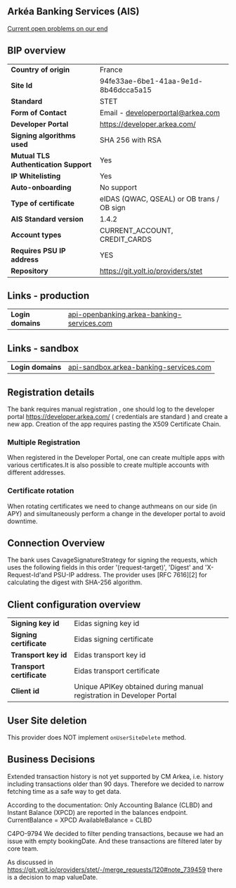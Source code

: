 ## Arkéa Banking Services (AIS)

[Current open problems on our end][1]

## BIP overview

|                                       |                                           |
|---------------------------------------|-------------------------------------------|
| **Country of origin**                 | France                                    | 
| **Site Id**                           | 94fe33ae-6be1-41aa-9e1d-8b46dcca5a15      |
| **Standard**                          | STET                                      |
| **Form of Contact**                   | Email - developerportal@arkea.com         |
| **Developer Portal**                  | https://developer.arkea.com/              |
| **Signing algorithms used**           | SHA 256 with RSA                          |
| **Mutual TLS Authentication Support** | Yes                                       |
| **IP Whitelisting**                   | Yes                                       |
| **Auto-onboarding**                   | No support                                |
| **Type of certificate**               | eIDAS (QWAC, QSEAL) or OB trans / OB sign |
| **AIS Standard version**              | 1.4.2                                     |
| **Account types**                     | CURRENT_ACCOUNT, CREDIT_CARDS             |
| **Requires PSU IP address**           | YES                                       |
| **Repository**                        | https://git.yolt.io/providers/stet        |

## Links - production

|                   |                                                                                          |
|-------------------|------------------------------------------------------------------------------------------|
| **Login domains** | [api-openbanking.arkea-banking-services.com](api-openbanking.arkea-banking-services.com) | 

## Links - sandbox

|                   |                                                                                  |
|-------------------|----------------------------------------------------------------------------------|
| **Login domains** | [api-sandbox.arkea-banking-services.com](api-sandbox.arkea-banking-services.com) | 

## Registration details

The bank requires manual registration , one should log to the developer portal https://developer.arkea.com/
( credentials are standard ) and create a new app. Creation of the app requires pasting the X509 Certificate Chain.

### Multiple Registration

When registered in the Developer Portal, one can create multiple apps with various certificates.It is also possible
to create multiple accounts with different addresses.

### Certificate rotation

When rotating certificates we need to change authmeans on our side (in APY) and simultaneously perform a change
in the developer portal to avoid downtime.

## Connection Overview

The bank uses CavageSignatureStrategy for signing the requests, which uses the
following fields in this order '(request-target)', 'Digest' and  'X-Request-Id'and PSU-IP address.
The provider uses [RFC 7616][2] for calculating the digest with SHA-256 algorithm.

## Client configuration overview

|                           |                                                                       |
|---------------------------|-----------------------------------------------------------------------|
| **Signing key id**        | Eidas signing key id                                                  | 
| **Signing certificate**   | Eidas signing certificate                                             | 
| **Transport key id**      | Eidas transport key id                                                |
| **Transport certificate** | Eidas transport certificate                                           |
| **Client id**             | Unique APIKey obtained during manual registration in Developer Portal | 

## User Site deletion

This provider does NOT implement `onUserSiteDelete` method.

## Business Decisions

Extended transaction history is not yet supported by CM Arkea, i.e. history including transactions older than 90 days.
Therefore we decided to narrow fetching time as a safe way to get data.

According to the documentation: Only Accounting Balance (CLBD) and Instant Balance (XPCD) are reported in the balances
endpoint.
CurrentBalance = XPCD
AvailableBalance = CLBD

C4PO-9794
We decided to filter pending transactions, because we had an issue with empty bookingDate.
And these transactions are filtered later by core team.

As discussed in https://git.yolt.io/providers/stet/-/merge_requests/120#note_739459 there is a decision to map
valueDate.

[1]: <https://yolt.atlassian.net/issues/?jql=project%3DC4PO%20AND%20component%3DARKEA_BANKING_SERVICES%20AND%20status!%3DDone%20AND%20resolution%3DUnresolved>

[7]: <https://tools.ietf.org/html/rfc7616>
